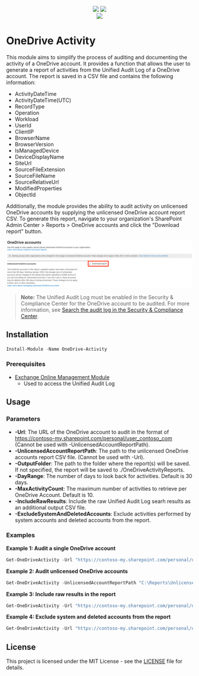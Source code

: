 <p align="center">
    <a href="https://www.powershellgallery.com/packages/OneDrive-Activity"><img src="https://img.shields.io/powershellgallery/v/OneDrive-Activity"></a>
    <a href="https://www.powershellgallery.com/packages/OneDrive-Activity"><img src="https://img.shields.io/powershellgallery/dt/OneDrive-Activity"></a>
    <br>
    <a href="https://github.com/cstringham/onedrive-activity/blob/main/LICENSE"><img src="https://img.shields.io/github/license/cstringham/onedrive-activity"></a>    
</p>

# OneDrive Activity
This module aims to simplify the process of auditing and documenting the activity of a OneDrive account. It provides a function that allows the user to generate a report of activities from the Unified Audit Log of a OneDrive account. The report is saved in a CSV file and contains the following information:
- ActivityDateTime
- ActivityDateTime(UTC)
- RecordType
- Operation
- Workload
- UserId
- ClientIP
- BrowserName
- BrowserVersion
- IsManagedDevice
- DeviceDisplayName
- SiteUrl
- SourceFileExtension
- SourceFileName
- SourceRelativeUrl
- ModifiedProperties
- ObjectId

Additionally, the module provides the ability to audit activity on unlicensed OneDrive accounts by supplying the unlicensed OneDrive account report CSV. To generate this report, navigate to your organization's SharePoint Admin Center > Reports > OneDrive accounts and click the "Download report" button.

![Unlicensed OneDrive Accounts Report](images/Unlicensed%20OneDrive%20Accounts.png)

> **Note:** The Unified Audit Log must be enabled in the Security & Compliance Center for the OneDrive account to be audited. For more information, see [Search the audit log in the Security & Compliance Center](https://docs.microsoft.com/en-us/microsoft-365/compliance/search-the-audit-log-in-security-and-compliance?view=o365-worldwide).

## Installation
```powershell
Install-Module -Name OneDrive-Activity
```
### Prerequisites
- [Exchange Online Management Module](https://www.powershellgallery.com/packages/ExchangeOnlineManagement)
    - Used to access the Unified Audit Log
## Usage

### Parameters
- **-Url**: The URL of the OneDrive account to audit in the format of https://contoso-my.sharepoint.com/personal/user_contoso_com (Cannot be used with -UnlicensedAccountReportPath).
- **-UnlicensedAccountReportPath**: The path to the unlicensed OneDrive accounts report CSV file. (Cannot be used with -Url).
- **-OutputFolder**: The path to the folder where the report(s) will be saved. If not specified, the report will be saved to ./OneDriveActivityReports.
- **-DayRange**: The number of days to look back for activities. Default is 30 days.
- **-MaxActivityCount**: The maximum number of activities to retrieve per OneDrive Account. Default is 10.
- **-IncludeRawResults**: Include the raw Unified Audit Log searh results as an additional output CSV file.
- **-ExcludeSystemAndDeletedAccounts**: Exclude activities performed by system accounts and deleted accounts from the report.

### Examples
**Example 1: Audit a single OneDrive account**
```powershell
Get-OneDriveActivity -Url "https://contoso-my.sharepoint.com/personal/user_contoso_com" -OutputFolder "C:\Reports" -DayRange 90 -MaxActivityCount 20
```

**Example 2: Audit unlicensed OneDrive accounts**
```powershell
Get-OneDriveActivity -UnlicensedAccountReportPath "C:\Reports\UnlicensedOneDriveAccounts.csv" -OutputFolder "C:\Reports" -DayRange 90 -MaxActivityCount 20
```

**Example 3: Include raw results in the report**
```powershell
Get-OneDriveActivity -Url "https://contoso-my.sharepoint.com/personal/user_contoso_com" -OutputFolder "C:\Reports" -DayRange 90 -MaxActivityCount 20 -IncludeRawResults
```

**Example 4: Exclude system and deleted accounts from the report**
```powershell
Get-OneDriveActivity -Url "https://contoso-my.sharepoint.com/personal/user_contoso_com" -OutputFolder "C:\Reports" -DayRange 90 -MaxActivityCount 20 -ExcludeSystemAndDeletedAccounts
```

## License
This project is licensed under the MIT License - see the [LICENSE](LICENSE) file for details.